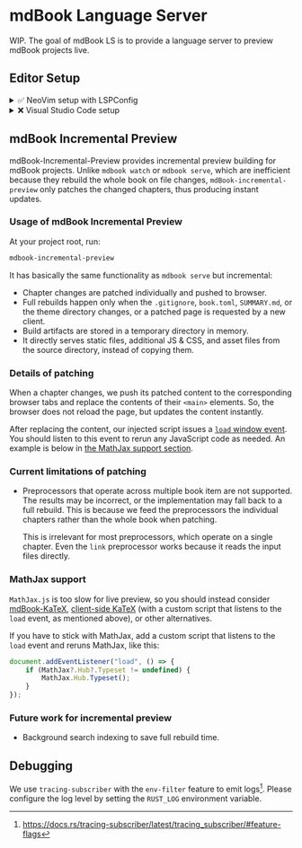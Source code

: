 # mdBook Language Server

WIP.
The goal of mdBook LS is to provide a language server to
preview mdBook projects live.

## Editor Setup

<details>
<summary>✅ NeoVim setup with LSPConfig</summary>

The plan is to merge this into [nvim-lspconfig].

Before that happens,
please paste the below `mdbook_ls_setup` function somewhere in
your configuration files and call it with your client's `capabilities`.

```lua
function mdbook_ls_setup(capabilities)
    local lspconfig = require('lspconfig')
    local function execute_command_with_params(params)
        local clients = lspconfig.util.get_lsp_clients {
            bufnr = vim.api.nvim_get_current_buf(),
            name = 'mdbook_ls',
        }
        for _, client in ipairs(clients) do
            client.request('workspace/executeCommand', params, nil, 0)
        end
    end
    local function open_preview()
        local params = {
            command = 'open_preview',
            arguments = { vim.uri_from_bufnr(0), true },
        }
        execute_command_with_params(params)
    end
    local function stop_preview()
        local params = {
            command = 'stop_preview',
            arguments = {},
        }
        execute_command_with_params(params)
    end

    require('lspconfig.configs')['mdbook_ls'] = {
        default_config = {
            cmd = { 'mdbook-ls' },
            filetypes = { 'markdown' },
            root_dir = lspconfig.util.root_pattern('book.toml'),
        },
        commands = {
            MDBookLSOpenPreview = {
                open_preview,
                description = 'Open MDBook-LS preview',
            },
            MDBookLSStopPreview = {
                stop_preview,
                description = 'Stop MDBook-LS preview',
            },
        },
        docs = {
            description = [[TODO]],
        },
    }
    lspconfig['mdbook_ls'].setup {
        capabilities = capabilities,
    }
end
```

</details>

<details>
<summary>❌ Visual Studio Code setup</summary>

I do not currently use VSCode,
do not plan to go through Microsoft's hoops to make an official plugin,
and do not wish to maintain such plugins.
If you use both VSCode and mdBook-LS,
please feel free to make a VSCode plugin yourself and create an issue so
I can link your plugin here.

</details>

## mdBook Incremental Preview

mdBook-Incremental-Preview provides incremental preview building for
mdBook projects.
Unlike `mdbook watch` or `mdbook serve`,
which are inefficient because they rebuild the whole book on file changes,
`mdBook-incremental-preview` only patches the changed chapters,
thus producing instant updates.

### Usage of mdBook Incremental Preview

At your project root, run:

```sh
mdbook-incremental-preview
```

It has basically the same functionality as `mdbook serve` but incremental:

- Chapter changes are patched individually and pushed to browser.
- Full rebuilds happen only when the `.gitignore`, `book.toml`, `SUMMARY.md`,
    or the theme directory changes,
    or a patched page is requested by a new client.
    <!-- NOTE: We need to rebuild on theme changes because of templates. -->
- Build artifacts are stored in a temporary directory in memory.
- It directly serves static files, additional JS & CSS,
    and asset files from the source directory, instead of copying them.

### Details of patching

When a chapter changes,
we push its patched content to the corresponding browser tabs and
replace the contents of their `<main>` elements.
So, the browser does not reload the page, but updates the content instantly.

After replacing the content,
our injected script issues a [`load` window event][load-event].
You should listen to this event to rerun any JavaScript code as needed.
An example is below in [the MathJax support section](#mathjax-support).

### Current limitations of patching

- Preprocessors that operate across multiple book item are not supported.
    The results may be incorrect,
    or the implementation may fall back to a full rebuild.
    This is because
    we feed the preprocessors the individual chapters rather than
    the whole book when patching.

    This is irrelevant for most preprocessors,
    which operate on a single chapter.
    Even the `link` preprocessor works because
    it reads the input files directly.

### MathJax support

`MathJax.js` is too slow for live preview,
so you should instead consider [mdBook-KaTeX], [client-side KaTeX]
(with a custom script that listens to the `load` event, as mentioned above),
or other alternatives.

If you have to stick with MathJax,
add a custom script that listens to the `load` event and reruns MathJax,
like this:

```javascript
document.addEventListener("load", () => {
    if (MathJax?.Hub?.Typeset != undefined) {
        MathJax.Hub.Typeset();
    }
});
```

### Future work for incremental preview

- Background search indexing to save full rebuild time.

## Debugging

We use `tracing-subscriber` with the `env-filter` feature to
emit logs[^tracing-env-filter].
Please configure the log level by setting the `RUST_LOG` environment variable.

[^tracing-env-filter]: <https://docs.rs/tracing-subscriber/latest/tracing_subscriber/#feature-flags>

[client-side KaTeX]: https://katex.org/docs/browser.html
[load-event]: https://developer.mozilla.org/en-US/docs/Web/API/Window/load_event
[mdBook-KaTeX]: https://github.com/lzanini/mdbook-katex
[nvim-lspconfig]: https://github.com/neovim/nvim-lspconfig
